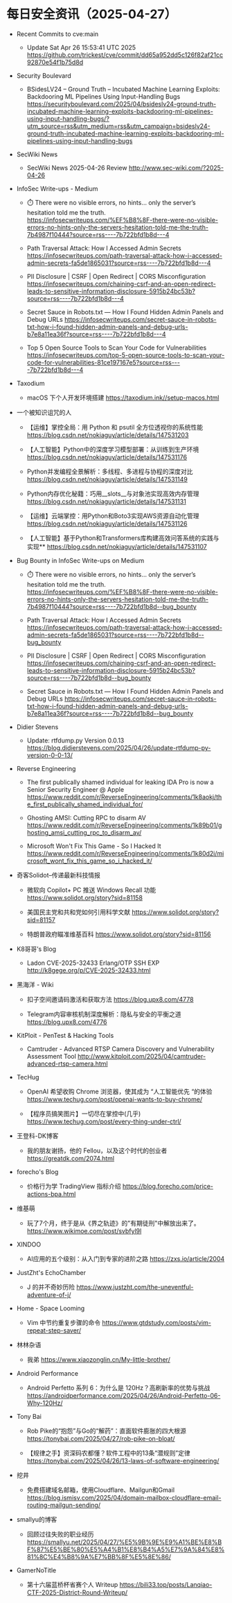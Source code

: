 # 每日安全资讯（2025-04-27）

- Recent Commits to cve:main
  - Update Sat Apr 26 15:53:41 UTC 2025
https://github.com/trickest/cve/commit/dd65a952dd5c126f82af21cc92870e54f1b75d8d

- Security Boulevard
  - BSidesLV24 – Ground Truth – Incubated Machine Learning Exploits: Backdooring ML Pipelines Using Input-Handling Bugs
https://securityboulevard.com/2025/04/bsideslv24-ground-truth-incubated-machine-learning-exploits-backdooring-ml-pipelines-using-input-handling-bugs/?utm_source=rss&utm_medium=rss&utm_campaign=bsideslv24-ground-truth-incubated-machine-learning-exploits-backdooring-ml-pipelines-using-input-handling-bugs

- SecWiki News
  - SecWiki News 2025-04-26 Review
http://www.sec-wiki.com/?2025-04-26

- InfoSec Write-ups - Medium
  - ⏱️ There were no visible errors, no hints… only the server’s hesitation told me the truth.
https://infosecwriteups.com/%EF%B8%8F-there-were-no-visible-errors-no-hints-only-the-servers-hesitation-told-me-the-truth-7b4987f10444?source=rss----7b722bfd1b8d---4

  - Path Traversal Attack: How I Accessed Admin Secrets
https://infosecwriteups.com/path-traversal-attack-how-i-accessed-admin-secrets-fa5de1865031?source=rss----7b722bfd1b8d---4

  - PII Disclosure | CSRF | Open Redirect | CORS Misconfiguration
https://infosecwriteups.com/chaining-csrf-and-an-open-redirect-leads-to-sensitive-information-disclosure-5915b24bc53b?source=rss----7b722bfd1b8d---4

  - Secret Sauce in Robots.txt  — How I Found Hidden Admin Panels and Debug URLs
https://infosecwriteups.com/secret-sauce-in-robots-txt-how-i-found-hidden-admin-panels-and-debug-urls-b7e8a11ea36f?source=rss----7b722bfd1b8d---4

  - Top 5 Open Source Tools to Scan Your Code for Vulnerabilities
https://infosecwriteups.com/top-5-open-source-tools-to-scan-your-code-for-vulnerabilities-81ce197167e5?source=rss----7b722bfd1b8d---4

- Taxodium
  - macOS 下个人开发环境搭建
https://taxodium.ink//setup-macos.html

- 一个被知识诅咒的人
  - 【运维】掌控全局：用 Python 和 psutil 全方位透视你的系统性能
https://blog.csdn.net/nokiaguy/article/details/147531203

  - 【人工智能】Python中的深度学习模型部署：从训练到生产环境
https://blog.csdn.net/nokiaguy/article/details/147531176

  - Python并发编程全景解析：多线程、多进程与协程的深度对比
https://blog.csdn.net/nokiaguy/article/details/147531149

  - Python内存优化秘籍：巧用__slots__与对象池实现高效内存管理
https://blog.csdn.net/nokiaguy/article/details/147531131

  - 【运维】云端掌控：用Python和Boto3实现AWS资源自动化管理
https://blog.csdn.net/nokiaguy/article/details/147531126

  - 【人工智能】基于Python和Transformers库构建高效问答系统的实践与实现**
https://blog.csdn.net/nokiaguy/article/details/147531107

- Bug Bounty in InfoSec Write-ups on Medium
  - ⏱️ There were no visible errors, no hints… only the server’s hesitation told me the truth.
https://infosecwriteups.com/%EF%B8%8F-there-were-no-visible-errors-no-hints-only-the-servers-hesitation-told-me-the-truth-7b4987f10444?source=rss----7b722bfd1b8d--bug_bounty

  - Path Traversal Attack: How I Accessed Admin Secrets
https://infosecwriteups.com/path-traversal-attack-how-i-accessed-admin-secrets-fa5de1865031?source=rss----7b722bfd1b8d--bug_bounty

  - PII Disclosure | CSRF | Open Redirect | CORS Misconfiguration
https://infosecwriteups.com/chaining-csrf-and-an-open-redirect-leads-to-sensitive-information-disclosure-5915b24bc53b?source=rss----7b722bfd1b8d--bug_bounty

  - Secret Sauce in Robots.txt  — How I Found Hidden Admin Panels and Debug URLs
https://infosecwriteups.com/secret-sauce-in-robots-txt-how-i-found-hidden-admin-panels-and-debug-urls-b7e8a11ea36f?source=rss----7b722bfd1b8d--bug_bounty

- Didier Stevens
  - Update: rtfdump.py Version 0.0.13
https://blog.didierstevens.com/2025/04/26/update-rtfdump-py-version-0-0-13/

- Reverse Engineering
  - The first publically shamed individual for leaking IDA Pro is now a Senior Security Engineer @ Apple
https://www.reddit.com/r/ReverseEngineering/comments/1k8aokj/the_first_publically_shamed_individual_for/

  - Ghosting AMSI: Cutting RPC to disarm AV
https://www.reddit.com/r/ReverseEngineering/comments/1k89b01/ghosting_amsi_cutting_rpc_to_disarm_av/

  - Microsoft Won't Fix This Game - So I Hacked It
https://www.reddit.com/r/ReverseEngineering/comments/1k80d2i/microsoft_wont_fix_this_game_so_i_hacked_it/

- 奇客Solidot–传递最新科技情报
  - 微软向 Copilot+ PC 推送 Windows Recall 功能
https://www.solidot.org/story?sid=81158

  - 美国民主党和共和党如何引用科学文献
https://www.solidot.org/story?sid=81157

  - 特朗普政府瞄准维基百科
https://www.solidot.org/story?sid=81156

- K8哥哥’s Blog
  - Ladon CVE-2025-32433 Erlang/OTP SSH EXP
http://k8gege.org/p/CVE-2025-32433.html

- 黑海洋 - Wiki
  - 扣子空间邀请码激活和获取方法
https://blog.upx8.com/4778

  - Telegram内容审核机制深度解析：隐私与安全的平衡之道
https://blog.upx8.com/4776

- KitPloit - PenTest &amp; Hacking Tools
  - Camtruder - Advanced RTSP Camera Discovery and Vulnerability Assessment Tool
http://www.kitploit.com/2025/04/camtruder-advanced-rtsp-camera.html

- TecHug
  - OpenAI 希望收购 Chrome 浏览器，使其成为 “人工智能优先 “的体验
https://www.techug.com/post/openai-wants-to-buy-chrome/

  - 【程序员搞笑图片】一切尽在掌控中(几乎)
https://www.techug.com/post/every-thing-under-ctrl/

- 王登科-DK博客
  - 我的朋友谢扬，他的 Fellou，以及这个时代的创业者
https://greatdk.com/2074.html

- forecho's Blog
  - 价格行为学 TradingView 指标介绍
https://blog.forecho.com/price-actions-bpa.html

- 维基萌
  - 玩了7个月，终于是从《界之轨迹》的"有期徒刑"中解放出来了。
https://www.wikimoe.com/post/svbfyl9l

- XINDOO
  - AI应用的五个级别：从入门到专家的进阶之路
https://zxs.io/article/2004

- JustZht's EchoChamber
  - J 的并不奇妙历险
https://www.justzht.com/the-uneventful-adventure-of-j/

- Home - Space Looming
  - Vim 中节约重复步骤的命令
https://www.gtdstudy.com/posts/vim-repeat-step-saver/

- 林林杂语
  - 我弟
https://www.xiaozonglin.cn/My-little-brother/

- Android Performance
  - Android Perfetto 系列 6：为什么是 120Hz？高刷新率的优势与挑战
https://androidperformance.com/2025/04/26/Android-Perfetto-06-Why-120Hz/

- Tony Bai
  - Rob Pike的“抱怨”与Go的“解药”：直面软件膨胀的四大根源
https://tonybai.com/2025/04/27/rob-pike-on-bloat/

  - 【规律之手】资深码农都懂？软件工程中的13条“潜规则”定律
https://tonybai.com/2025/04/26/13-laws-of-software-engineering/

- 挖井
  - 免费搭建域名邮箱，使用Cloudflare、Mailgun和Gmail
https://blog.ismisv.com/2025/04/domain-mailbox-cloudflare-email-routing-mailgun-sending/

- smallyu的博客
  - 回顾过往失败的职业经历
https://smallyu.net/2025/04/27/%E5%9B%9E%E9%A1%BE%E8%BF%87%E5%BE%80%E5%A4%B1%E8%B4%A5%E7%9A%84%E8%81%8C%E4%B8%9A%E7%BB%8F%E5%8E%86/

- GamerNoTitle
  - 第十六届蓝桥杯省赛个人 Writeup
https://bili33.top/posts/Lanqiao-CTF-2025-District-Round-Writeup/

